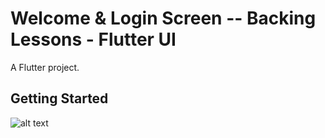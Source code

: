 # Welcome & Login Screen -- Backing Lessons - Flutter UI

A Flutter project.

## Getting Started

![alt text](https://github.com/linhndse130639/baking-lessons-login/blob/master/conver.png)
